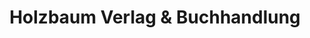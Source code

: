 ---
title: "Holzbaum Verlag & Buchhandlung"
url: /wien/holzbaum-verlag-und-buchhandlung/
shop: Bücher
---